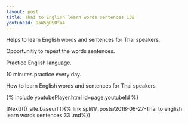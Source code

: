 ```yaml
---
layout: post
title: Thai to English learn words sentences 138 
youtubeId: 9aW5gDSOfa4
---
```

 
 
Helps to learn English words and sentences for Thai speakers.

Opportunitiy to repeat the words sentences. 

Practice English language. 
 
10 minutes practice every day. 
 
How to learn English words and sentences for Thai speakers 
 
{% include youtubePlayer.html id=page.youtubeId %}
 
 
[Next]({{ site.baseurl }}{% link  split1/_posts/2018-06-27-Thai to english learn words sentences 33 .md%})
 
